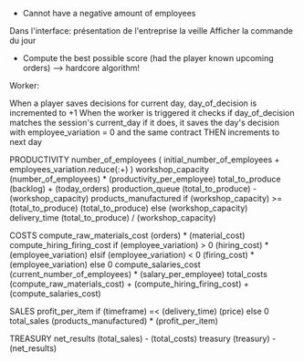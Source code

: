 - Cannot have a negative amount of employees

Dans l'interface: présentation de l'entreprise la veille
Afficher la commande du jour

- Compute the best possible score (had the player known upcoming orders)
--> hardcore algorithm!


Worker:

When a player saves decisions for current day, day_of_decision is incremented to +1
When the worker is triggered it checks if day_of_decision matches the session's current_day
if it does, it saves the day's decision with employee_variation = 0 and the same contract
THEN increments to next day


PRODUCTIVITY
  number_of_employees
    ( initial_number_of_employees + employees_variation.reduce(:+) )
  workshop_capacity
    (number_of_employees) * (productivity_per_employee)
  total_to_produce
    (backlog) + (today_orders)
  production_queue
    (total_to_produce) - (workshop_capacity)
  products_manufactured
    if (workshop_capacity) >= (total_to_produce)
      (total_to_produce)
    else
      (workshop_capacity)
  delivery_time
    (total_to_produce) / (workshop_capacity)

COSTS
  compute_raw_materials_cost
    (orders) * (material_cost)
  compute_hiring_firing_cost
    if (employee_variation) > 0
      (hiring_cost) * (employee_variation)
    elsif (employee_variation) < 0
      (firing_cost) * (employee_variation)
    else
      0
  compute_salaries_cost
    (current_number_of_employees) * (salary_per_employee)
  total_costs
    (compute_raw_materials_cost) + (compute_hiring_firing_cost) + (compute_salaries_cost)

SALES
  profit_per_item
    if (timeframe) =< (delivery_time)
      (price)
    else
      0
  total_sales
    (products_manufactured) * (profit_per_item)

  TREASURY
    net_results
      (total_sales) - (total_costs)
    treasury
      (treasury) - (net_results)
